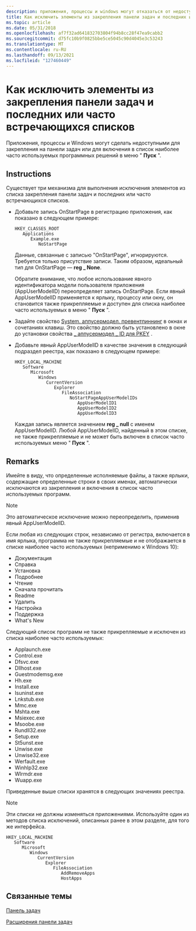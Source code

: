 ```yaml
---
description: приложения, процессы и windows могут отказаться от недоступности для закрепления на панели задач или для включения в список наиболее часто используемых программных меню.
title: Как исключить элементы из закрепления панели задач и последних или часто встречающихся списков
ms.topic: article
ms.date: 05/31/2018
ms.openlocfilehash: af7f32ad641832703804f94b8cc28f47ea9cabb2
ms.sourcegitcommit: d75fc10b9f0825bbe5ce5045c90d4045e3c53243
ms.translationtype: MT
ms.contentlocale: ru-RU
ms.lasthandoff: 09/13/2021
ms.locfileid: "127460449"
---
```

# <a name="how-to-exclude-items-from-taskbar-pinning-and-recentfrequent-lists"></a>Как исключить элементы из закрепления панели задач и последних или часто встречающихся списков

Приложения, процессы и Windows могут сделать недоступными для закрепления на панели задач или для включения в список наиболее часто используемых программных решений в меню " **Пуск** ".

## <a name="instructions"></a>Instructions


Существует три механизма для выполнения исключения элементов из списка закрепления панели задач и последних или часто встречающихся списков.

-   Добавьте запись OnStartPage в регистрацию приложения, как показано в следующем примере:

    ```
    HKEY_CLASSES_ROOT
       Applications
          Example.exe
             NoStartPage
    ```

    Данные, связанные с записью "OnStartPage", игнорируются. Требуется только присутствие записи. Таким образом, идеальный тип для OnStartPage — **reg \_ None**.

    Обратите внимание, что любое использование явного идентификатора модели пользователя приложения (AppUserModelID) переопределяет запись OnStartPage. Если явный AppUserModelID применяется к ярлыку, процессу или окну, он становится также прикрепляемые и доступен для списка наиболее часто используемых в меню " **Пуск** ".

-   Задайте свойство [System. аппусермодел. превентпиннинг](../properties/props-system-appusermodel-preventpinning.md) в окнах и сочетаниях клавиш. Это свойство должно быть установлено в окне до установки свойства [ \_ аппусермодел \_ ID для PKEY](../properties/props-system-appusermodel-id.md) .
-   Добавьте явный AppUserModelID в качестве значения в следующий подраздел реестра, как показано в следующем примере:

    ```
    HKEY_LOCAL_MACHINE
       Software
          Microsoft
             Windows
                CurrentVersion
                   Explorer
                      FileAssociation
                         NoStartPageAppUserModelIDs
                            AppUserModelID1
                            AppUserModelID2
                            AppUserModelID3
    ```

    Каждая запись является значением **reg \_ null** с именем AppUserModelID. Любой AppUserModelID, найденный в этом списке, не также прикрепляемые и не может быть включен в список часто используемых меню " **Пуск** ".

## <a name="remarks"></a>Remarks

Имейте в виду, что определенные исполняемые файлы, а также ярлыки, содержащие определенные строки в своих именах, автоматически исключаются из закрепления и включения в список часто используемых программ.

> [!Note]  
> Это автоматическое исключение можно переопределить, применив явный AppUserModelID.

 

Если любая из следующих строк, независимо от регистра, включается в имя ярлыка, программа не также прикрепляемые и не отображается в списке наиболее часто используемых (неприменимо к Windows 10):

-   Документация
-   Справка
-   Установка
-   Подробнее
-   Чтение
-   Сначала прочитать
-   Readme
-   Удалить
-   Настройка
-   Поддержка
-   What's New

Следующий список программ не также прикрепляемые и исключен из списка наиболее часто используемых:

-   Applaunch.exe
-   Control.exe
-   Dfsvc.exe
-   Dllhost.exe
-   Guestmodemsg.exe
-   Hh.exe
-   Install.exe
-   Isuninst.exe
-   Lnkstub.exe
-   Mmc.exe
-   Mshta.exe
-   Msiexec.exe
-   Msoobe.exe
-   Rundll32.exe
-   Setup.exe
-   St5unst.exe
-   Unwise.exe
-   Unwise32.exe
-   Werfault.exe
-   Winhlp32.exe
-   Wlrmdr.exe
-   Wuapp.exe

Приведенные выше списки хранятся в следующих значениях реестра.

> [!Note]  
> Эти списки не должны изменяться приложениями. Используйте один из методов списка исключений, описанных ранее в этом разделе, для того же интерфейса.

 

```
HKEY_LOCAL_MACHINE
   Software
      Microsoft
         Windows
            CurrentVersion
               Explorer
                  FileAssociation
                     AddRemoveApps
                     HostApps
```

## <a name="related-topics"></a>Связанные темы

<dl> <dt>

[Панель задач](taskbar.md)
</dt> <dt>

[Расширения панели задач](taskbar-extensions.md)
</dt> </dl>

 

 
